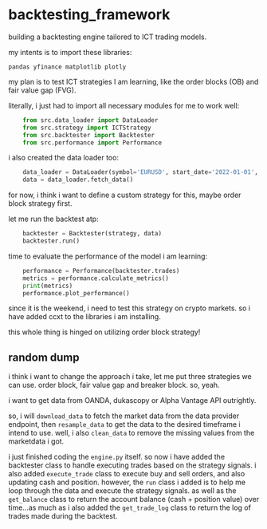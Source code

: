 # backtesting_framework
building a backtesting engine tailored to ICT trading models.

my intents is to import these libraries:

`pandas
yfinance
matplotlib
plotly`

my plan is to test ICT strategies I am learning, like the order blocks (OB) and fair value gap (FVG).

literally, i just had to import all necessary modules for me to work well:

```python
    from src.data_loader import DataLoader
    from src.strategy import ICTStrategy
    from src.backtester import Backtester
    from src.performance import Performance
```

i also created the data loader too:
```python
    data_loader = DataLoader(symbol='EURUSD', start_date='2022-01-01', end_date='2023-01-01')
    data = data_loader.fetch_data()
```

for now, i think i want to define a custom strategy for this, maybe order block strategy first.

let me run the backtest atp:
```python
    backtester = Backtester(strategy, data)
    backtester.run()
```

time to evaluate the performance of the model i am learning:
```python
    performance = Performance(backtester.trades)
    metrics = performance.calculate_metrics()
    print(metrics)
    performance.plot_performance()
```

since it is the weekend, i need to test this strategy on crypto markets. so i have added ccxt to the libraries i am installing.

this whole thing is hinged on utilizing order block strategy!

## random dump

i think i want to change the approach i take, let me put three strategies we can use. order block, fair value gap and breaker block. so, yeah.

i want to get data from OANDA, dukascopy or Alpha Vantage API outrightly.

so, i will `download_data` to fetch the market data from the data provider endpoint, then `resample_data` to get the data to the desired timeframe i intend to use. well, i also `clean_data` to remove the missing values from the marketdata i got.

i just finished coding the `engine.py` itself. so now i have added the backtester class to handle executing trades based on the strategy signals. i also added `execute_trade` class to execute buy and sell orders, and also updating cash and position. however, the `run` class i added is to help me loop through the data and execute the strategy signals. as well as the  `get_balance` class to return the account balance (cash + position value) over time...as much as i also added the `get_trade_log` class to return the log of trades made during the backtest.